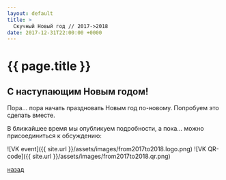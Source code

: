 ```yaml
---
layout: default
title: >
  Скучный Новый год // 2017->2018
date: 2017-12-31T22:00:00 +0000
---
```


# [](#header-1) {{ page.title }}

## С наступающим Новым годом!

Пора... пора начать праздновать Новым год по-новому. Попробуем это сделать вместе.

В ближайшее время мы опубликуем подробности, а пока... можно присоединиться к обсуждению:

![VK event]({{ site.url }}/assets/images/from2017to2018.logo.png)
![VK QR-code]({{ site.url }}/assets/images/from2017to2018.qr.png)

[назад](../events/)
